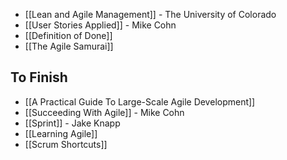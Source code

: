 * [[Lean and Agile Management]] - The University of Colorado
* [[User Stories Applied]] - Mike Cohn
* [[Definition of Done]]
* [[The Agile Samurai]]

## To Finish

* [[A Practical Guide To Large-Scale Agile Development]]
* [[Succeeding With Agile]] - Mike Cohn
* [[Sprint]] - Jake Knapp
* [[Learning Agile]]
* [[Scrum Shortcuts]]
